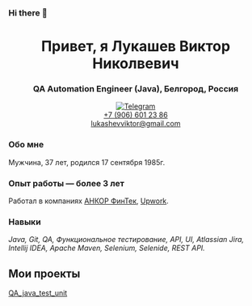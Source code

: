 ### Hi there 👋

<!--
**lukviktor/lukviktor** is a ✨ _special_ ✨ repository because its `README.md` (this file) appears on your GitHub profile.

-->
<div id="header" align="center">
    <h1>Привет, я Лукашев Виктор Николвевич </h1>
    <h3>QA Automation Engineer (Java), Белгород, Россия</h3>
</div>

<div id="socials" align="center">
  <a href="https://t.me/Viktor_lv">
    <img src="https://img.shields.io/badge/Telegram-blue?style=for-the-badge&logo=telegram&logoColor=white" alt="Telegram"/>
  </a>
</div>
<div id="socials" align="center">
  <a href>
    +7 (906) 601 23 86
  </a>
</div>
<div id="socials" align="center">
  <a href>
    lukashevviktor@gmail.com
  </a>
</div>

### Обо мне
Мужчина, 37 лет, родился 17 сентября 1985г.

### Опыт работы — более 3 лет

Работал в компаниях [АНКОР ФинТек](https://ancor.ru/), [Upwork](www.upwork.com/).

### Навыки
*Java, Git, QA, Функциональное тестирование, API, UI, Atlassian Jira, Intellij IDEA, Apache Maven, Selenium, Selenide, REST API.*

## Мои проекты

[QA_java_test_unit](https://github.com/lukviktor/QA_java_test_unit)


